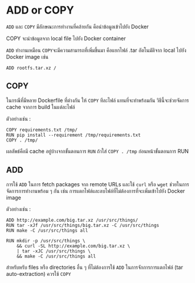 # ADD or COPY

`ADD` และ `COPY` มีลักษณะการทำงานที่คล้ายกัน คือนำข้อมูลเข้าไปยัง Docker

COPY จะนำข้อมูลจาก local file ไปยัง Docker container

`ADD` ทำงานเหมือน `COPY`จะมีความสามารถที่เพิ่มขึ้นมา คือแยกไฟล์ .tar อัตโนมัติจาก local ไปยัง Docker image เช่น

```
ADD rootfs.tar.xz /

```

## COPY

ในกรณีที่มีหลาย Dockerfile ที่ต่างกัน ให้ `COPY` ทีละไฟล์ แทนที่จะทำพร้อมกัน วิธีนี้จะช่วยจัดการ cache จากการ build ในแต่ละไฟล์

ตัวอย่างเช่น :

```
COPY requirements.txt /tmp/
RUN pip install --requirement /tmp/requirements.txt
COPY . /tmp/

```

ผลลัพธ์คือมี cache อยู่บ้างจากขั้นตอนการ `RUN` ถ้าใส่ `COPY . /tmp` ก่อนหน้าขั้นตอนการ RUN

## ADD

การใช้ `ADD` ในการ fetch packages จาก remote URLs และใช้ `curl` หรือ `wget` ช่วยในการจัดการการทำงานพร้อม ๆ กัน เช่น การแตกไฟล์และลบไฟล์ที่ไม่ต้องการที่จะเพิ่มเข้าไปยัง Docker image

ตัวอย่างเช่น :

```
ADD http://example.com/big.tar.xz /usr/src/things/
RUN tar -xJf /usr/src/things/big.tar.xz -C /usr/src/things
RUN make -C /usr/src/things all

```

```
RUN mkdir -p /usr/src/things \
    && curl -SL http://example.com/big.tar.xz \
    | tar -xJC /usr/src/things \
    && make -C /usr/src/things all

```

สำหรับหรับ files หรือ directories อื่น ๆ ที่ไม่ต้องการใช้ `ADD` ในการจักการการแตกไฟล์ (tar auto-extraction) ควรใช้ `COPY`
